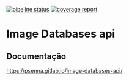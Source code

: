 [![pipeline status](https://gitlab.com/psenna/image-databases-api/badges/main/pipeline.svg)](https://gitlab.com/psenna/image-databases-api/-/commits/main)
[![coverage report](https://gitlab.com/psenna/image-databases-api/badges/main/coverage.svg)](https://gitlab.com/psenna/image-databases-api/-/commits/main)

# Image Databases api


## Documentação

https://psenna.gitlab.io/image-databases-api/
